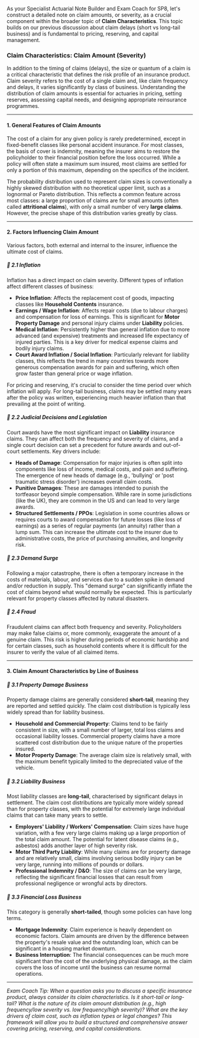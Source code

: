 As your Specialist Actuarial Note Builder and Exam Coach for SP8, let's construct a detailed note on claim amounts, or severity, as a crucial component within the broader topic of **Claim Characteristics**. This topic builds on our previous discussion about claim delays (short vs long-tail business) and is fundamental to pricing, reserving, and capital management.

### **Claim Characteristics: Claim Amount (Severity)**

In addition to the timing of claims (delays), the size or quantum of a claim is a critical characteristic that defines the risk profile of an insurance product. Claim severity refers to the cost of a single claim and, like claim frequency and delays, it varies significantly by class of business. Understanding the distribution of claim amounts is essential for actuaries in pricing, setting reserves, assessing capital needs, and designing appropriate reinsurance programmes.

---

#### **1\. General Features of Claim Amounts**

The cost of a claim for any given policy is rarely predetermined, except in fixed-benefit classes like personal accident insurance. For most classes, the basis of cover is indemnity, meaning the insurer aims to restore the policyholder to their financial position before the loss occurred. While a policy will often state a maximum sum insured, most claims are settled for only a portion of this maximum, depending on the specifics of the incident.

The probability distribution used to represent claim sizes is conventionally a highly skewed distribution with no theoretical upper limit, such as a lognormal or Pareto distribution. This reflects a common feature across most classes: a large proportion of claims are for small amounts (often called **attritional claims**), with only a small number of very **large claims**. However, the precise shape of this distribution varies greatly by class.

---

#### **2\. Factors Influencing Claim Amount**

Various factors, both external and internal to the insurer, influence the ultimate cost of claims.

##### **🔸 2.1 Inflation**

Inflation has a direct impact on claim severity. Different types of inflation affect different classes of business:

* **Price Inflation**: Affects the replacement cost of goods, impacting classes like **Household Contents** insurance.  
* **Earnings / Wage Inflation**: Affects repair costs (due to labour charges) and compensation for loss of earnings. This is significant for **Motor Property Damage** and personal injury claims under **Liability** policies.  
* **Medical Inflation**: Persistently higher than general inflation due to more advanced (and expensive) treatments and increased life expectancy of injured parties. This is a key driver for medical expense claims and bodily injury claims.  
* **Court Award Inflation / Social Inflation**: Particularly relevant for liability classes, this reflects the trend in many countries towards more generous compensation awards for pain and suffering, which often grow faster than general price or wage inflation.

For pricing and reserving, it's crucial to consider the time period over which inflation will apply. For long-tail business, claims may be settled many years after the policy was written, experiencing much heavier inflation than that prevailing at the point of writing.

##### **🔸 2.2 Judicial Decisions and Legislation**

Court awards have the most significant impact on **Liability** insurance claims. They can affect both the frequency and severity of claims, and a single court decision can set a precedent for future awards and out-of-court settlements. Key drivers include:

* **Heads of Damage**: Compensation for major injuries is often split into components like loss of income, medical costs, and pain and suffering. The emergence of new heads of damage (e.g., 'bullying' or 'post traumatic stress disorder') increases overall claim costs.  
* **Punitive Damages**: These are damages intended to punish the tortfeasor beyond simple compensation. While rare in some jurisdictions (like the UK), they are common in the US and can lead to very large awards.  
* **Structured Settlements / PPOs**: Legislation in some countries allows or requires courts to award compensation for future losses (like loss of earnings) as a series of regular payments (an annuity) rather than a lump sum. This can increase the ultimate cost to the insurer due to administrative costs, the price of purchasing annuities, and longevity risk.

##### **🔸 2.3 Demand Surge**

Following a major catastrophe, there is often a temporary increase in the costs of materials, labour, and services due to a sudden spike in demand and/or reduction in supply. This "demand surge" can significantly inflate the cost of claims beyond what would normally be expected. This is particularly relevant for property classes affected by natural disasters.

##### **🔸 2.4 Fraud**

Fraudulent claims can affect both frequency and severity. Policyholders may make false claims or, more commonly, exaggerate the amount of a genuine claim. This risk is higher during periods of economic hardship and for certain classes, such as household contents where it is difficult for the insurer to verify the value of all claimed items.

---

#### **3\. Claim Amount Characteristics by Line of Business**

##### **🔸 3.1 Property Damage Business**

Property damage claims are generally considered **short-tail**, meaning they are reported and settled quickly. The claim cost distribution is typically less widely spread than for liability business.

* **Household and Commercial Property**: Claims tend to be fairly consistent in size, with a small number of larger, total loss claims and occasional liability losses. Commercial property claims have a more scattered cost distribution due to the unique nature of the properties insured.  
* **Motor Property Damage**: The average claim size is relatively small, with the maximum benefit typically limited to the depreciated value of the vehicle.

##### **🔸 3.2 Liability Business**

Most liability classes are **long-tail**, characterised by significant delays in settlement. The claim cost distributions are typically more widely spread than for property classes, with the potential for extremely large individual claims that can take many years to settle.

* **Employers' Liability / Workers' Compensation**: Claim sizes have huge variation, with a few very large claims making up a large proportion of the total claim amount. The potential for latent disease claims (e.g., asbestos) adds another layer of high severity risk.  
* **Motor Third Party Liability**: While many claims are for property damage and are relatively small, claims involving serious bodily injury can be very large, running into millions of pounds or dollars.  
* **Professional Indemnity / D\&O**: The size of claims can be very large, reflecting the significant financial losses that can result from professional negligence or wrongful acts by directors.

##### **🔸 3.3 Financial Loss Business**

This category is generally **short-tailed**, though some policies can have long terms.

* **Mortgage Indemnity**: Claim experience is heavily dependent on economic factors. Claim amounts are driven by the difference between the property's resale value and the outstanding loan, which can be significant in a housing market downturn.  
* **Business Interruption**: The financial consequences can be much more significant than the cost of the underlying physical damage, as the claim covers the loss of income until the business can resume normal operations.

---

*Exam Coach Tip: When a question asks you to discuss a specific insurance product, always consider its claim characteristics. Is it short-tail or long-tail? What is the nature of its claim amount distribution (e.g., high frequency/low severity vs. low frequency/high severity)? What are the key drivers of claim cost, such as inflation types or legal changes? This framework will allow you to build a structured and comprehensive answer covering pricing, reserving, and capital considerations.*

